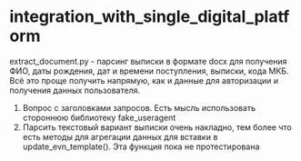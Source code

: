 # integration_with_single_digital_platform
extract_document.py - парсинг выписки в формате docx для получения ФИО, даты рождения, дат и времени поступления, выписки, кода МКБ. Всё это проще получить напрямую, как и данные для авторизации и получения данных пользователя.
1. Вопрос с заголовками запросов. Есть мысль использовать стороннюю библиотеку fake_useragent
2. Парсить текстовый вариант выписки очень накладно, тем более что есть методы для агрегации данных для вставки в update_evn_template(). Эта функция пока не протестирована
